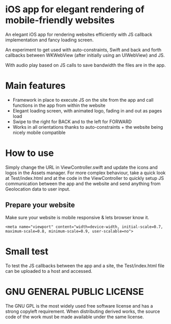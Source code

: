 # iOS app for elegant rendering of mobile-friendly websites
An elegant iOS app for rendering websites efficiently with JS callback implementation and fancy loading screen.

An experiment to get used with auto-constraints, Swift and back and forth callbacks between WKWebView (after initially using an UIWebView) and JS.

With audio play based on JS calls to save bandwidth the files are in the app.


# Main features
  * Framework in place to execute JS on the site from the app and call functions in the app from within the website
  * Elegant loading screen, with animated logo, fading in and out as pages load
  * Swipe to the right for BACK and to the left for FORWARD
  * Works in all orientations thanks to auto-constraints + the website being nicely mobile compatible

# How to use
Simply change the URL in ViewController.swift and update the icons and logos in the Assets manager. For more complex behaviour, take a quick look at Test/index.html and at the code in the ViewController to quickly setup JS communication between the app and the website and send anything from Geolocation data to user input.

## Prepare your website
Make sure your website is mobile responsive & lets browser know it.

```
<meta name="viewport" content="width=device-width, initial-scale=0.7, maximum-scale=0.8, minimum-scale=0.9, user-scalable=no">
```

# Small test
  To test the JS callbacks between the app and a site, the Test/index.html file can be uploaded to a host and accessed.

# GNU GENERAL PUBLIC LICENSE
The GNU GPL is the most widely used free software license and has a strong copyleft requirement. When distributing derived works, the source code of the work must be made available under the same license.

